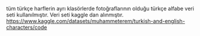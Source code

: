 tüm türkçe harflerin ayrı klasörlerde fotoğraflarının olduğu türkçe alfabe veri seti kullanılmıştır. 
Veri seti kaggle dan alınmıştır. 
https://www.kaggle.com/datasets/muhammeterem/turkish-and-english-characters/code
